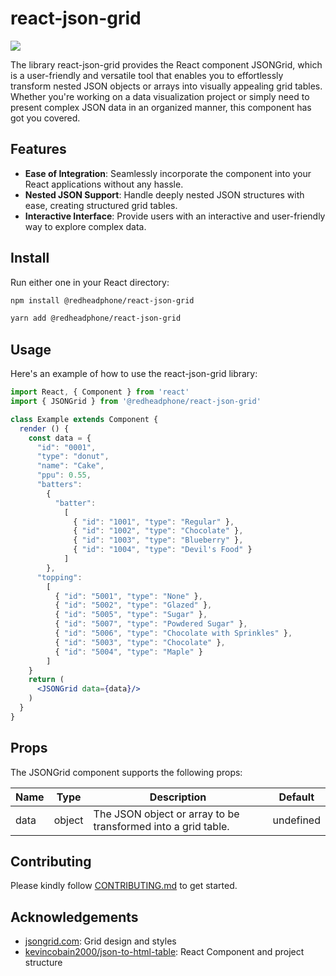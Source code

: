 # react-json-grid

<img src="https://raw.githubusercontent.com/RedHeadphone/react-json-grid/master/assets/images/github-banner.png">

The library react-json-grid provides the React component JSONGrid, which is a user-friendly and versatile tool that enables you to effortlessly transform nested JSON objects or arrays into visually appealing grid tables. Whether you're working on a data visualization project or simply need to present complex JSON data in an organized manner, this component has got you covered.

## Features

- **Ease of Integration**: Seamlessly incorporate the component into your React applications without any hassle.
- **Nested JSON Support**: Handle deeply nested JSON structures with ease, creating structured grid tables.
- **Interactive Interface**: Provide users with an interactive and user-friendly way to explore complex data.
<!-- - **Customizable Styling**: Tailor the appearance of the grid to match your application's design using custom CSS. -->

## Install

Run either one in your React directory:
```bash
npm install @redheadphone/react-json-grid
```

```bash
yarn add @redheadphone/react-json-grid
```

## Usage

Here's an example of how to use the react-json-grid library:
```jsx
import React, { Component } from 'react'
import { JSONGrid } from '@redheadphone/react-json-grid'

class Example extends Component {
  render () {
    const data = {
      "id": "0001",
      "type": "donut",
      "name": "Cake",
      "ppu": 0.55,
      "batters":
        {
          "batter":
            [
              { "id": "1001", "type": "Regular" },
              { "id": "1002", "type": "Chocolate" },
              { "id": "1003", "type": "Blueberry" },
              { "id": "1004", "type": "Devil's Food" }
            ]
        },
      "topping":
        [
          { "id": "5001", "type": "None" },
          { "id": "5002", "type": "Glazed" },
          { "id": "5005", "type": "Sugar" },
          { "id": "5007", "type": "Powdered Sugar" },
          { "id": "5006", "type": "Chocolate with Sprinkles" },
          { "id": "5003", "type": "Chocolate" },
          { "id": "5004", "type": "Maple" }
        ]
    }
    return (
      <JSONGrid data={data}/>
    )
  }
}
```

## Props

The JSONGrid component supports the following props:

| Name     | Type     | Description                                                        | Default     |
| -------- | -------- | ------------------------------------------------------------------ | ----------- |
| data     | object   | The JSON object or array to be transformed into a grid table.      | undefined   |

## Contributing

Please kindly follow [CONTRIBUTING.md](CONTRIBUTING.md) to get started.

## Acknowledgements

- [jsongrid.com](https://jsongrid.com/json-grid): Grid design and styles
- [kevincobain2000/json-to-html-table](https://github.com/kevincobain2000/json-to-html-table): React Component and project structure